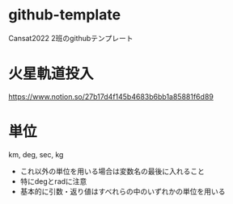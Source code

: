 # github-template
Cansat2022 2班のgithubテンプレート 
# 火星軌道投入
https://www.notion.so/27b17d4f145b4683b6bb1a85881f6d89
# 単位
km, deg, sec, kg
- これ以外の単位を用いる場合は変数名の最後に入れること
-  特にdegとradに注意
- 基本的に引数・返り値はすべれらの中のいずれかの単位を用いる
